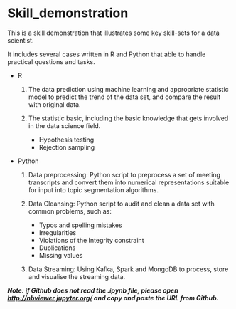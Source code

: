 # Skill_demonstration

This is a skill demonstration that illustrates some key skill-sets for a data scientist.

It includes several cases written in R and Python that able to handle practical questions and tasks.

- R
  1. The data prediction using machine learning and appropriate statistic model to predict the trend of the data set, and compare the result with original data. 

  2. The statistic basic, including the basic knowledge that gets involved in the data science field.
     - Hypothesis testing
     - Rejection sampling
     
     
- Python
  1. Data preprocessing: Python script to preprocess a set of meeting transcripts and convert them into numerical representations
  suitable for input into topic segmentation algorithms.
  
  2. Data Cleansing: Python script to audit and clean a data set with common problems, such as:
      - Typos and spelling mistakes 
      - Irregularities
      - Violations of the Integrity constraint
      - Duplications
      - Missing values
    
    
  3. Data Streaming: Using Kafka, Spark and MongoDB to process, store and visualise the streaming data.
  
  
 ***Note: if Github does not read the .ipynb file, please open http://nbviewer.jupyter.org/ and copy and paste the URL from Github.***

